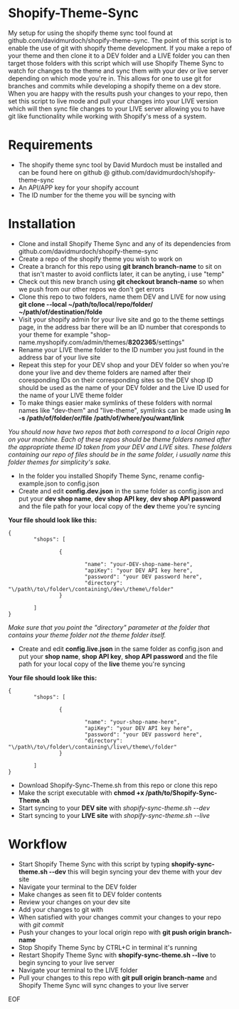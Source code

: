 Shopify-Theme-Sync
==================

My setup for using the shopify theme sync tool found at github.com/davidmurdoch/shopify-theme-sync. The point of this script is to enable the use of git with shopify theme development. If you make a repo of your theme and then clone it to a DEV folder and a LIVE folder you can then target those folders with this script which will use Shopify Theme Sync to watch for changes to the theme and sync them with your dev or live server depending on which mode you're in. This allows for one to use git for branches and commits while developing a shopify theme on a dev store. When you are happy with the results push your changes to your repo, then set this script to live mode and pull your changes into your LIVE version which will then sync file changes to your LIVE server allowing you to have git like functionality while working with Shopify's mess of a system.


Requirements
============
* The shopify theme sync tool by David Murdoch must be installed and can be found here on github @ github.com/davidmurdoch/shopify-theme-sync
* An API/APP key for your shopify account
* The ID number for the theme you will be syncing with
 

Installation
============
* Clone and install Shopify Theme Sync and any of its dependencies from github.com/davidmurdoch/shopify-theme-sync
* Create a repo of the shopify theme you wish to work on
* Create a branch for this repo using **git branch branch-name** to sit on that isn't master to avoid conflicts later, it can be anyting, i use "temp"
* Check out this new branch using **git checkout branch-name** so when we push from our other repos we don't get errors
* Clone this repo to two folders, name them DEV and LIVE for now using **git clone --local ~/path/to/local/repo/folder/ ~/path/of/destination/folde**
* Visit your shopify admin for your live site and go to the theme settings page, in the address bar there will be an ID number that coresponds to your theme for example "shop-name.myshopify.com/admin/themes/**8202365**/settings"
* Rename your LIVE theme folder to the ID number you just found in the address bar of your live site
* Repeat this step for your DEV shop and your DEV folder so when you're done your live and dev theme folders are named after their coresponding IDs on their corresponding sites so the DEV shop ID should be used as the name of your DEV folder and the Live ID used for the name of your LIVE theme folder
* To make things easier make symlinks of these folders with normal names like "dev-them" and "live-theme", symlinks can be made using **ln -s /path/of/folder/or/file /path/of/where/you/want/link**


*You should now have two repos that both correspond to a local Origin repo on your machine. Each of these repos should be theme folders named after the appropriate theme ID taken from your DEV and LIVE sites. These folders containing our repo of files should be in the same folder, i usually name this folder themes for simplicity's sake.*

* In the folder you installed Shopify Theme Sync, rename config-example.json to config.json
* Create and edit **config.dev.json** in the same folder as config.json and put your **dev shop name**, **dev shop API key**, **dev shop API password** and the file path for your local copy of the **dev** theme you're syncing

**Your file should look like this:**

    {
            "shops": [
    
                    {
    
                            "name": "your-DEV-shop-name-here",
                            "apiKey": "your DEV API key here",
                            "password": "your DEV password here",
                            "directory": "\/path\/to\/folder\/containing\/dev\/theme\/folder"
                    }

            ]
    }

*Make sure that you point the "directory" parameter at the folder that contains your theme folder not the theme folder itself.*

* Create and edit **config.live.json** in the same folder as config.json and put your **shop name**, **shop API key**, **shop API password** and the file path for your local copy of the **live** theme you're syncing

**Your file should look like this:**

    {
            "shops": [
    
                    {
    
                            "name": "your-shop-name-here",
                            "apiKey": "your DEV API key here",
                            "password": "your DEV password here",
                            "directory": "\/path\/to\/folder\/containing\/live\/theme\/folder"
                    }

            ]
    }

* Download Shopify-Sync-Theme.sh from this repo or clone this repo
* Make the script executable with **chmod +x /path/to/Shopify-Sync-Theme.sh**
* Start syncing to your **DEV site** with *shopify-sync-theme.sh --dev*
* Start syncing to your **LIVE site** with *shopify-sync-theme.sh --live*
 
Workflow
========
* Start Shopify Theme Sync with this script by typing **shopify-sync-theme.sh --dev** this will begin syncing your dev theme with your dev site
* Navigate your terminal to the DEV folder
* Make changes as seen fit to DEV folder contents
* Review your changes on your dev site
* Add your changes to git with 
* When satisfied with your changes commit your changes to your repo with *git commit*
* Push your changes to your local origin repo with **git push origin branch-name**
* Stop Shopify Theme Sync by CTRL+C in terminal it's running
* Restart Shopify Theme Sync with **shopify-sync-theme.sh --live** to begin syncing to your live server
* Navigate your terminal to the LIVE folder
* Pull your changes to this repo with **git pull origin branch-name** and Shopify Theme Sync will sync changes to your live server

EOF
